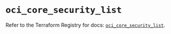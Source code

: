# `oci_core_security_list`

Refer to the Terraform Registry for docs: [`oci_core_security_list`](https://registry.terraform.io/providers/oracle/oci/6.18.0/docs/resources/core_security_list).

